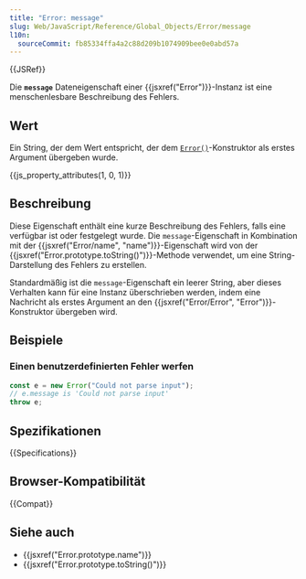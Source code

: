 ```yaml
---
title: "Error: message"
slug: Web/JavaScript/Reference/Global_Objects/Error/message
l10n:
  sourceCommit: fb85334ffa4a2c88d209b1074909bee0e0abd57a
---
```


{{JSRef}}

Die **`message`** Dateneigenschaft einer {{jsxref("Error")}}-Instanz ist eine menschenlesbare Beschreibung des Fehlers.

## Wert

Ein String, der dem Wert entspricht, der dem [`Error()`](/de/docs/Web/JavaScript/Reference/Global_Objects/Error/Error)-Konstruktor als erstes Argument übergeben wurde.

{{js_property_attributes(1, 0, 1)}}

## Beschreibung

Diese Eigenschaft enthält eine kurze Beschreibung des Fehlers, falls eine verfügbar ist oder festgelegt wurde. Die `message`-Eigenschaft in Kombination mit der {{jsxref("Error/name", "name")}}-Eigenschaft wird von der {{jsxref("Error.prototype.toString()")}}-Methode verwendet, um eine String-Darstellung des Fehlers zu erstellen.

Standardmäßig ist die `message`-Eigenschaft ein leerer String, aber dieses Verhalten kann für eine Instanz überschrieben werden, indem eine Nachricht als erstes Argument an den {{jsxref("Error/Error", "Error")}}-Konstruktor übergeben wird.

## Beispiele

### Einen benutzerdefinierten Fehler werfen

```js
const e = new Error("Could not parse input");
// e.message is 'Could not parse input'
throw e;
```

## Spezifikationen

{{Specifications}}

## Browser-Kompatibilität

{{Compat}}

## Siehe auch

- {{jsxref("Error.prototype.name")}}
- {{jsxref("Error.prototype.toString()")}}
